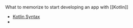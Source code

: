 What to memorize to start developing an app with [[Kotlin]]

- [Kotlin Syntax](https://kotlinlang.org/docs/basic-syntax.html#package-definition-and-imports) 
- 